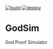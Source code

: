 [![build](https://github.com/aelassas/godsim/actions/workflows/build.yml/badge.svg)](https://github.com/aelassas/godsim/actions/workflows/build.yml) [![deploy](https://github.com/aelassas/godsim/actions/workflows/deploy.yml/badge.svg)](https://github.com/aelassas/godsim/actions/workflows/deploy.yml)

# GodSim

God Proof Simulator
